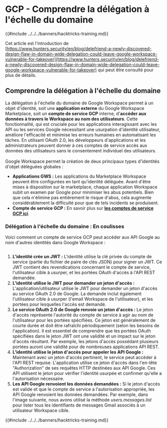 # GCP - Comprendre la délégation à l'échelle du domaine

{{#include ../../../banners/hacktricks-training.md}}

Cet article est l'introduction de [https://www.hunters.security/en/blog/delefriend-a-newly-discovered-design-flaw-in-domain-wide-delegation-could-leave-google-workspace-vulnerable-for-takeover](https://www.hunters.security/en/blog/delefriend-a-newly-discovered-design-flaw-in-domain-wide-delegation-could-leave-google-workspace-vulnerable-for-takeover) qui peut être consulté pour plus de détails.

## **Comprendre la délégation à l'échelle du domaine**

La délégation à l'échelle du domaine de Google Workspace permet à un objet d'identité, soit une **application externe** du Google Workspace Marketplace, soit un **compte de service GCP** interne, d'**accéder aux données à travers le Workspace au nom des utilisateurs**. Cette fonctionnalité, qui est cruciale pour les applications interagissant avec les API ou les services Google nécessitant une usurpation d'identité utilisateur, améliore l'efficacité et minimise les erreurs humaines en automatisant les tâches. En utilisant OAuth 2.0, les développeurs d'applications et les administrateurs peuvent donner à ces comptes de service accès aux données des utilisateurs sans le consentement individuel des utilisateurs.\
\
Google Workspace permet la création de deux principaux types d'identités d'objet déléguées globales :

- **Applications GWS :** Les applications du Marketplace Workspace peuvent être configurées en tant qu'identité déléguée. Avant d'être mises à disposition sur le marketplace, chaque application Workspace subit un examen par Google pour minimiser les abus potentiels. Bien que cela n'élimine pas entièrement le risque d'abus, cela augmente considérablement la difficulté pour que de tels incidents se produisent.
- **Compte de service GCP :** En savoir plus sur [**les comptes de service GCP ici**](../gcp-basic-information/#service-accounts).

### **Délégation à l'échelle du domaine : En coulisses**

Voici comment un compte de service GCP peut accéder aux API Google au nom d'autres identités dans Google Workspace :

<figure><img src="../../../images/image (58).png" alt=""><figcaption></figcaption></figure>

1. **L'identité crée un JWT :** L'identité utilise la clé privée du compte de service (partie du fichier de paire de clés JSON) pour signer un JWT. Ce JWT contient des revendications concernant le compte de service, l'utilisateur cible à usurper, et les portées OAuth d'accès à l'API REST demandée.
2. **L'identité utilise le JWT pour demander un jeton d'accès :** L'application/utilisateur utilise le JWT pour demander un jeton d'accès au service OAuth 2.0 de Google. La demande inclut également l'utilisateur cible à usurper (l'email Workspace de l'utilisateur), et les portées pour lesquelles l'accès est demandé.
3. **Le service OAuth 2.0 de Google renvoie un jeton d'accès :** Le jeton d'accès représente l'autorité du compte de service à agir au nom de l'utilisateur pour les portées spécifiées. Ce jeton est généralement de courte durée et doit être rafraîchi périodiquement (selon les besoins de l'application). Il est essentiel de comprendre que les portées OAuth spécifiées dans le jeton JWT ont une validité et un impact sur le jeton d'accès résultant. Par exemple, les jetons d'accès possédant plusieurs portées auront une validité pour de nombreuses applications API REST.
4. **L'identité utilise le jeton d'accès pour appeler les API Google :** Maintenant avec un jeton d'accès pertinent, le service peut accéder à l'API REST requise. L'application utilise ce jeton d'accès dans l'en-tête "Authorization" de ses requêtes HTTP destinées aux API Google. Ces API utilisent le jeton pour vérifier l'identité usurpée et confirmer qu'elle a l'autorisation nécessaire.
5. **Les API Google renvoient les données demandées :** Si le jeton d'accès est valide et que le compte de service a l'autorisation appropriée, les API Google renvoient les données demandées. Par exemple, dans l'image suivante, nous avons utilisé la méthode _users.messages.list_ pour lister tous les identifiants de messages Gmail associés à un utilisateur Workspace cible.

{{#include ../../../banners/hacktricks-training.md}}
